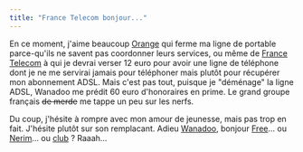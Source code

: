 ```yaml
---
title: "France Telecom bonjour..."
---
```


En ce moment, j'aime beaucoup [Orange](http://www.orange.fr) qui ferme ma
ligne de portable parce-qu'ils ne savent pas coordonner leurs services, ou
même de [France Telecom](http://www.france-telecom) à qui je devrai verser 12
euro pour avoir une ligne de téléphone dont je ne me servirai jamais pour
téléphoner mais plutôt pour récupérer mon abonnement ADSL. Mais c'est pas
tout, puisque je "déménage" la ligne ADSL, Wanadoo me prédit 60 euro
d'honoraires en prime. Le grand groupe français <s>de merde</s> me tappe un
peu sur les nerfs.

Du coup, j'hésite à rompre avec mon amour de jeunesse, mais pas trop en fait.
J'hésite plutôt sur son remplacant. Adieu [Wanadoo](http://www.wanadoo.fr),
bonjour [Free](http://www.free.fr)... ou [Nerim](http://www.nerim.fr)... ou
[club](http://www.cub-internet.fr) ? Raaah...

